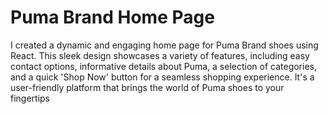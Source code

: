 # Puma Brand Home Page

I created a dynamic and engaging home page for Puma Brand shoes using React. This sleek design showcases a variety of features, including easy contact options, informative details about Puma, a selection of categories, and a quick 'Shop Now' button for a seamless shopping experience. It's a user-friendly platform that brings the world of Puma shoes to your fingertips
